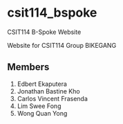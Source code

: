 # csit114_bspoke
CSIT114 B-Spoke Website

Website for CSIT114 Group BIKEGANG

Members
-----------------
1. Edbert Ekaputera
2. Jonathan Bastine Kho
3. Carlos Vincent Frasenda
4. Lim Swee Fong
5. Wong Quan Yong
